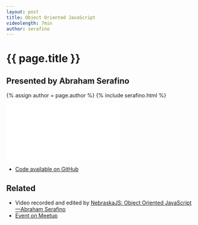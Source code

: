 ```yaml
---
layout: post
title: Object Oriented JavaScript
videolength: 7min
author: serafino
---
```


# {{ page.title }}

## Presented by Abraham Serafino

{% assign author = page.author %}
{% include serafino.html %}

<div class="fluid-width-video-wrapper"><iframe src="//www.youtube.com/embed/pf-Iw1u_ikc" frameborder="0" allowfullscreen></iframe></div>

* [Code available on GitHub](https://github.com/serafino/JS)

## Related

* Video recorded and edited by [NebraskaJS: Object Oriented JavaScript—Abraham Serafino](http://www.youtube.com/watch?v=pf-Iw1u_ikc)
* [Event on Meetup](http://www.meetup.com/nebraskajs/events/118573952/)